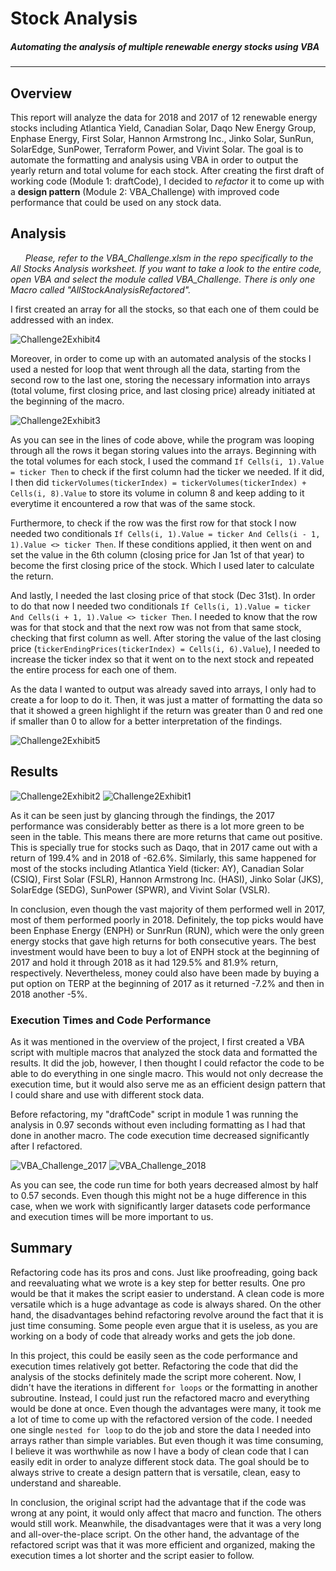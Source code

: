 # Stock Analysis
##### Automating the analysis of multiple renewable energy stocks using VBA
---

## Overview
This report will analyze the data for 2018 and 2017 of 12 renewable energy stocks including Atlantica Yield, Canadian Solar, Daqo New Energy Group, Enphase Energy, First Solar, Hannon Armstrong Inc., Jinko Solar, SunRun, SolarEdge, SunPower, Terraform Power, and Vivint Solar. The goal is to automate the formatting and analysis using VBA in order to output the yearly return and total volume for each stock. After creating the first draft of working code (Module 1: draftCode), I decided to *refactor* it to come up with a **design pattern** (Module 2: VBA_Challenge) with improved code performance that could be used on any stock data.

## Analysis 
&nbsp;&nbsp;&nbsp;&nbsp;&nbsp;&nbsp;*Please, refer to the VBA_Challenge.xlsm in the repo specifically to the All Stocks Analysis worksheet. If you want to take a look to the entire code, open VBA and select the module called VBA_Challenge. There is only one Macro called "AllStockAnalysisRefactored".*

I first created an array for all the stocks, so that each one of them could be addressed with an index. 

![Challenge2Exhibit4](https://user-images.githubusercontent.com/83378141/119200473-009cd300-ba5b-11eb-985a-21bee79ee2e2.png)

Moreover, in order to come up with an automated analysis of the stocks I used a nested for loop that went through all the data, starting from the second row to the last one, storing the necessary information into arrays (total volume, first closing price, and last closing price) already initiated at the beginning of the macro. 

![Challenge2Exhibit3](https://user-images.githubusercontent.com/83378141/119200245-8d935c80-ba5a-11eb-9071-b0d85923326f.png)

As you can see in the lines of code above, while the program was looping through all the rows it began storing values into the arrays. Beginning with the total volumes for each stock, I used the command `If Cells(i, 1).Value = ticker Then` to check if the first column had the ticker we needed. If it did, I then did `tickerVolumes(tickerIndex) = tickerVolumes(tickerIndex) + Cells(i, 8).Value` to store its volume in column 8 and keep adding to it everytime it encountered a row that was of the same stock. 

Furthermore, to check if the row was the first row for that stock I now needed two conditionals `If Cells(i, 1).Value = ticker And Cells(i - 1, 1).Value <> ticker Then`. If these conditions applied, it then went on and set the value in the 6th column (closing price for Jan 1st of that year) to become the first closing price of the stock. Which I used later to calculate the return. 

And lastly, I needed the last closing price of that stock (Dec 31st). In order to do that now I needed two conditionals `If Cells(i, 1).Value = ticker And Cells(i + 1, 1).Value <> ticker Then`. I needed to know that the row was for that stock and that the next row was not from that same stock, checking that first column as well. After storing the value of the last closing price (`tickerEndingPrices(tickerIndex) = Cells(i, 6).Value`), I needed to increase the ticker index so that it went on to the next stock and repeated the entire process for each one of them. 

As the data I wanted to output was already saved into arrays, I only had to create a for loop to do it. Then, it was just a matter of formatting the data so that it showed a green highlight if the return was greater than 0 and red one if smaller than 0 to allow for a better interpretation of the findings.

![Challenge2Exhibit5](https://user-images.githubusercontent.com/83378141/119203477-1f9e6380-ba61-11eb-86d6-6a6fb2a7a83d.png)



## Results

![Challenge2Exhibit2](https://user-images.githubusercontent.com/83378141/119198757-ddbcef80-ba57-11eb-86bc-91491bb47286.png)
![Challenge2Exhibit1](https://user-images.githubusercontent.com/83378141/119198611-9cc4db00-ba57-11eb-88e5-ef5b0d346ace.png)

As it can be seen just by glancing through the findings, the 2017 performance was considerably better as there is a lot more green to be seen in the table. This means there are more returns that came out positive. This is specially true for stocks such as Daqo, that in 2017 came out with a return of 199.4% and in 2018 of -62.6%. Similarly, this same happened for most of the stocks including Atlantica Yield (ticker: AY), Canadian Solar (CSIQ), First Solar (FSLR), Hannon Armstrong Inc. (HASI), Jinko Solar (JKS), SolarEdge (SEDG), SunPower (SPWR), and Vivint Solar (VSLR). 

In conclusion, even though the vast majority of them performed well in 2017, most of them performed poorly in 2018. Definitely, the top picks would have been Enphase Energy (ENPH) or SunrRun (RUN), which were the only green energy stocks that gave high returns for both consecutive years. The best investment would have been to buy a lot of ENPH stock at the beginning of 2017 and hold it through 2018 as it had 129.5% and 81.9% return, respectively. Nevertheless, money could also have been made by buying a put option on TERP at the beginning of 2017 as it returned -7.2% and then in 2018 another -5%. 

### Execution Times and Code Performance

As it was mentioned in the overview of the project, I first created a VBA script with multiple macros that analyzed the stock data and formatted the results. It did the job, however, I then thought I could refactor the code to be able to do everything in one single macro. This would not only decrease the execution time, but it would also serve me as an efficient design pattern that I could share and use with different stock data. 

Before refactoring, my "draftCode" script in module 1 was running the analysis in 0.97 seconds without even including formatting as I had that done in another macro. The code execution time decreased significantly after I refactored. 

![VBA_Challenge_2017](https://user-images.githubusercontent.com/83378141/119248253-e8fa4300-bb5d-11eb-8db7-459de88b40a6.png)
![VBA_Challenge_2018](https://user-images.githubusercontent.com/83378141/119248258-ed266080-bb5d-11eb-8181-c9fff2046f4a.png)

As you can see, the code run time for both years decreased almost by half to 0.57 seconds. Even though this might not be a huge difference in this case, when we work with significantly larger datasets code performance and execution times will be more important to us. 

## Summary

Refactoring code has its pros and cons. Just like proofreading, going back and reevaluating what we wrote is a key step for better results. One pro would be that it makes the script easier to understand. A clean code is more versatile which is a huge advantage as code is always shared. On the other hand, the disadvantages behind refactoring revolve around the fact that it is just time consuming. Some people even argue that it is useless, as you are working on a body of code that already works and gets the job done.  

In this project, this could be easily seen as the code performance and execution times relatively got better. Refactoring the code that did the analysis of the stocks definitely made the script more coherent. Now, I didn't have the iterations in different `for loops` or the formatting in another subroutine. Instead, I could just run the refactored macro and everything would be done at once. Even though the advantages were many, it took me a lot of time to come up with the refactored version of the code. I needed one single `nested for loop` to do the job and store the data I needed into arrays rather than simple variables. But even though it was time consuming, I believe it was worthwhile as now I have a body of clean code that I can easily edit in order to analyze different stock data. The goal should be to always strive to create a design pattern that is versatile, clean, easy to understand and shareable. 

In conclusion, the original script had the advantage that if the code was wrong at any point, it would only affect that macro and function. The others would still work. Meanwhile, the disadvantages were that it was a very long and all-over-the-place script. On the other hand, the advantage of the refactored script was that it was more efficient and organized, making the execution times a lot shorter and the script easier to follow. 
